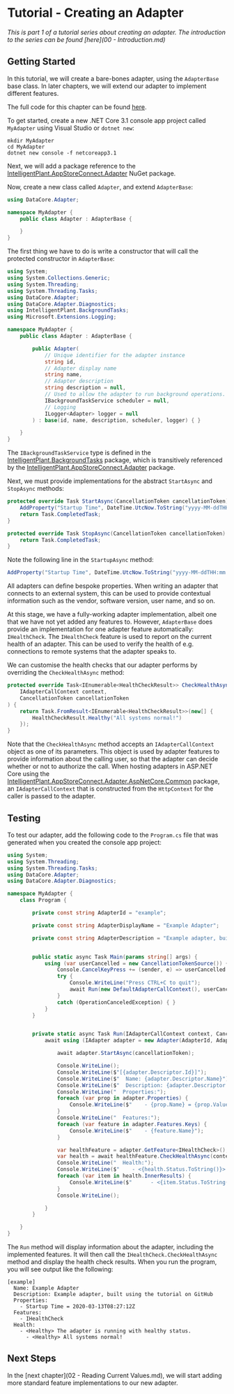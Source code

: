# Tutorial - Creating an Adapter

_This is part 1 of a tutorial series about creating an adapter. The introduction to the series can be found [here](00 - Introduction.md)_


## Getting Started

In this tutorial, we will create a bare-bones adapter, using the `AdapterBase` base class. In later chapters, we will extend our adapter to implement different features.

The full code for this chapter can be found [here](/examples/tutorials/creating-an-adapter/chapter-01).

To get started, create a new .NET Core 3.1 console app project called `MyAdapter` using Visual Studio or `dotnet new`:

```
mkdir MyAdapter
cd MyAdapter
dotnet new console -f netcoreapp3.1
```

Next, we will add a package reference to the [IntelligentPlant.AppStoreConnect.Adapter](https://www.nuget.org/packages/IntelligentPlant.AppStoreConnect.Adapter/) NuGet package.

Now, create a new class called `Adapter`, and extend `AdapterBase`:

```csharp
using DataCore.Adapter;

namespace MyAdapter {
    public class Adapter : AdapterBase {

    }
}
```

The first thing we have to do is write a constructor that will call the protected constructor in `AdapterBase`:

```csharp
using System;
using System.Collections.Generic;
using System.Threading;
using System.Threading.Tasks;
using DataCore.Adapter;
using DataCore.Adapter.Diagnostics;
using IntelligentPlant.BackgroundTasks;
using Microsoft.Extensions.Logging;

namespace MyAdapter {
    public class Adapter : AdapterBase {

        public Adapter(
            // Unique identifier for the adapter instance
            string id, 
            // Adapter display name
            string name, 
            // Adapter description
            string description = null,
            // Used to allow the adapter to run background operations.
            IBackgroundTaskService scheduler = null,
            // Logging
            ILogger<Adapter> logger = null
        ) : base(id, name, description, scheduler, logger) { }

    }
}
```

The `IBackgroundTaskService` type is defined in the [IntelligentPlant.BackgroundTasks](https://www.nuget.org/packages/IntelligentPlant.BackgroundTasks/) package, which is transitively referenced by the [IntelligentPlant.AppStoreConnect.Adapter](https://www.nuget.org/packages/IntelligentPlant.AppStoreConnect.Adapter/) package.

Next, we must provide implementations for the abstract `StartAsync` and `StopAsync` methods:

```csharp
protected override Task StartAsync(CancellationToken cancellationToken) {
    AddProperty("Startup Time", DateTime.UtcNow.ToString("yyyy-MM-ddTHH:mm:ssZ"));
    return Task.CompletedTask;
}

protected override Task StopAsync(CancellationToken cancellationToken) {
    return Task.CompletedTask;
}
```

Note the following line in the `StartupAsync` method:

```csharp
AddProperty("Startup Time", DateTime.UtcNow.ToString("yyyy-MM-ddTHH:mm:ssZ"));
```

All adapters can define bespoke properties. When writing an adapter that connects to an external system, this can be used to provide contextual information such as the vendor, software version, user name, and so on.

At this stage, we have a fully-working adapter implementation, albeit one that we have not yet added any features to. However, `AdapterBase` does provide an implementation for one adapter feature automatically: `IHealthCheck`. The `IHealthCheck` feature is used to report on the current health of an adapter. This can be used to verify the health of e.g. connections to remote systems that the adapter speaks to.

We can customise the health checks that our adapter performs by overriding the `CheckHealthAsync` method:

```csharp
protected override Task<IEnumerable<HealthCheckResult>> CheckHealthAsync(
    IAdapterCallContext context, 
    CancellationToken cancellationToken
) {
    return Task.FromResult<IEnumerable<HealthCheckResult>>(new[] {
        HealthCheckResult.Healthy("All systems normal!")
    });
}
```

Note that the `CheckHealthAsync` method accepts an `IAdapterCallContext` object as one of its parameters. This object is used by adapter features to provide information about the calling user, so that the adapter can decide whether or not to authorize the call. When hosting adapters in ASP.NET Core using the [IntelligentPlant.AppStoreConnect.Adapter.AspNetCore.Common](https://www.nuget.org/packages/IntelligentPlant.AppStoreConnect.Adapter.AspNetCore.Common) package, an `IAdapterCallContext` that is constructed from the `HttpContext` for the caller is passed to the adapter.


## Testing

To test our adapter, add the following code to the `Program.cs` file that was generated when you created the console app project:

```csharp
using System;
using System.Threading;
using System.Threading.Tasks;
using DataCore.Adapter;
using DataCore.Adapter.Diagnostics;

namespace MyAdapter {
    class Program {

        private const string AdapterId = "example";

        private const string AdapterDisplayName = "Example Adapter";

        private const string AdapterDescription = "Example adapter, built using the tutorial on GitHub";


        public static async Task Main(params string[] args) {
            using (var userCancelled = new CancellationTokenSource()) {
                Console.CancelKeyPress += (sender, e) => userCancelled.Cancel();
                try {
                    Console.WriteLine("Press CTRL+C to quit");
                    await Run(new DefaultAdapterCallContext(), userCancelled.Token);
                }
                catch (OperationCanceledException) { }
            }
        }


        private static async Task Run(IAdapterCallContext context, CancellationToken cancellationToken) {
            await using (IAdapter adapter = new Adapter(AdapterId, AdapterDisplayName, AdapterDescription)) {

                await adapter.StartAsync(cancellationToken);

                Console.WriteLine();
                Console.WriteLine($"[{adapter.Descriptor.Id}]");
                Console.WriteLine($"  Name: {adapter.Descriptor.Name}");
                Console.WriteLine($"  Description: {adapter.Descriptor.Description}");
                Console.WriteLine("  Properties:");
                foreach (var prop in adapter.Properties) {
                    Console.WriteLine($"    - {prop.Name} = {prop.Value}");
                }
                Console.WriteLine("  Features:");
                foreach (var feature in adapter.Features.Keys) {
                    Console.WriteLine($"    - {feature.Name}");
                }

                var healthFeature = adapter.GetFeature<IHealthCheck>();
                var health = await healthFeature.CheckHealthAsync(context, cancellationToken);
                Console.WriteLine("  Health:");
                Console.WriteLine($"    - <{health.Status.ToString()}> {health.Description}");
                foreach (var item in health.InnerResults) {
                    Console.WriteLine($"      - <{item.Status.ToString()}> {item.Description}");
                }
                Console.WriteLine();

            }
        }

    }
}
```

The `Run` method will display information about the adapter, including the implemented features. It will then call the `IHealthCheck.CheckHealthAsync` method and display the health check results. When you run the program, you will see output like the following:

```
[example]
  Name: Example Adapter
  Description: Example adapter, built using the tutorial on GitHub
  Properties:
    - Startup Time = 2020-03-13T08:27:12Z
  Features:
    - IHealthCheck
  Health:
    - <Healthy> The adapter is running with healthy status.
      - <Healthy> All systems normal!
```


## Next Steps

In the [next chapter](02 - Reading Current Values.md), we will start adding more standard feature implementations to our new adapter.
